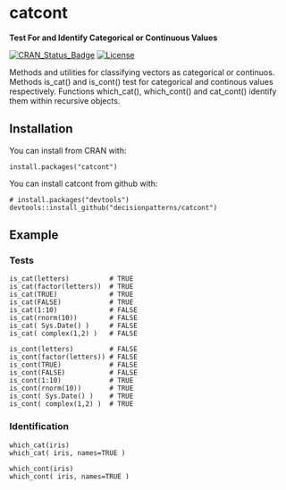 # catcont

**Test For and Identify Categorical or Continuous Values**

[![CRAN_Status_Badge](http://www.r-pkg.org/badges/version/catcont)](https://cran.r-project.org/package=catcont)
[![License](http://img.shields.io/badge/license-GPL%20%28%3E=%202%29-brightgreen.svg?style=flat)](http://www.gnu.org/licenses/gpl-2.0.html) 

Methods and utilities for classifying vectors as categorical 
or continuos. Methods is_cat() and is_cont() test for categorical and 
continous values respectively. Functions which_cat(), which_cont() and 
cat_cont() identify them within recursive objects.


## Installation

You can install from CRAN with: 

    install.packages("catcont")

You can install catcont from github with:

    # install.packages("devtools")
    devtools::install_github("decisionpatterns/catcont")

## Example

### Tests

    is_cat(letters)          # TRUE
    is_cat(factor(letters))  # TRUE
    is_cat(TRUE)             # TRUE
    is_cat(FALSE)            # TRUE
    is_cat(1:10)             # FALSE
    is_cat(rnorm(10))        # FALSE
    is_cat( Sys.Date() )     # FALSE
    is_cat( complex(1,2) )   # FALSE
     
    is_cont(letters)         # FALSE
    is_cont(factor(letters)) # FALSE
    is_cont(TRUE)            # FALSE
    is_cont(FALSE)           # FALSE
    is_cont(1:10)            # TRUE
    is_cont(rnorm(10))       # TRUE
    is_cont( Sys.Date() )    # TRUE
    is_cont( complex(1,2) )  # TRUE
     
### Identification 

    which_cat(iris)
    which_cat( iris, names=TRUE )
      
    which_cont(iris)
    which_cont( iris, names=TRUE )
 
